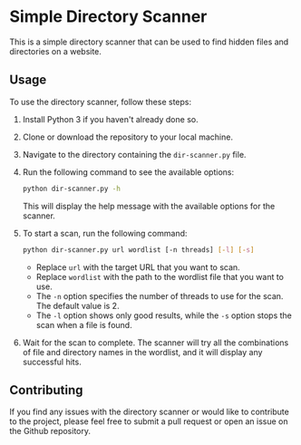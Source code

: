 <!-- Title -->
# Simple Directory Scanner

<!-- Description -->
This is a simple directory scanner that can be used to find hidden files and directories on a website.

<!-- Usage instructions -->
## Usage

To use the directory scanner, follow these steps:

1. Install Python 3 if you haven't already done so.
2. Clone or download the repository to your local machine.
3. Navigate to the directory containing the `dir-scanner.py` file.
4. Run the following command to see the available options:

    ```bash
    python dir-scanner.py -h
    ```

    This will display the help message with the available options for the scanner.

5. To start a scan, run the following command:

    ```bash
    python dir-scanner.py url wordlist [-n threads] [-l] [-s]
    ```

    - Replace `url` with the target URL that you want to scan.
    - Replace `wordlist` with the path to the wordlist file that you want to use.
    - The `-n` option specifies the number of threads to use for the scan. The default value is 2.
    - The `-l` option shows only good results, while the `-s` option stops the scan when a file is found.

6. Wait for the scan to complete. The scanner will try all the combinations of file and directory names in the wordlist, and it will display any successful hits.

<!-- Contributing guidelines -->
## Contributing

If you find any issues with the directory scanner or would like to contribute to the project, please feel free to submit a pull request or open an issue on the Github repository.

